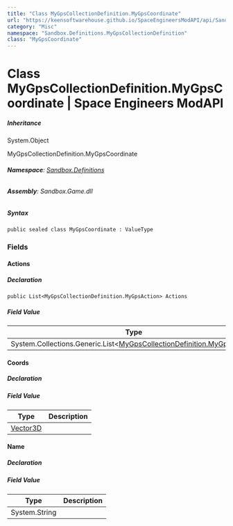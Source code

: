 ```yaml
---
title: "Class MyGpsCollectionDefinition.MyGpsCoordinate"
url: "https://keensoftwarehouse.github.io/SpaceEngineersModAPI/api/Sandbox.Definitions.MyGpsCollectionDefinition.MyGpsCoordinate.html"
category: "Misc"
namespace: "Sandbox.Definitions.MyGpsCollectionDefinition"
class: "MyGpsCoordinate"
---
```


# Class MyGpsCollectionDefinition.MyGpsCoordinate | Space Engineers ModAPI

##### Inheritance

System.Object

MyGpsCollectionDefinition.MyGpsCoordinate

###### **Namespace**: [Sandbox.Definitions](https://keensoftwarehouse.github.io/SpaceEngineersModAPI/api/Sandbox.Definitions.html)

###### **Assembly**: Sandbox.Game.dll

##### Syntax

```
public sealed class MyGpsCoordinate : ValueType
```

### Fields

#### Actions

##### Declaration

```
public List<MyGpsCollectionDefinition.MyGpsAction> Actions
```

##### Field Value

| Type | Description |
| --- | --- |
| System.Collections.Generic.List<[MyGpsCollectionDefinition.MyGpsAction](https://keensoftwarehouse.github.io/SpaceEngineersModAPI/api/Sandbox.Definitions.MyGpsCollectionDefinition.MyGpsAction.html)\> |     |

#### Coords

##### Declaration

##### Field Value

| Type | Description |
| --- | --- |
| [Vector3D](https://keensoftwarehouse.github.io/SpaceEngineersModAPI/api/VRageMath.Vector3D.html) |     |

#### Name

##### Declaration

##### Field Value

| Type | Description |
| --- | --- |
| System.String |     |